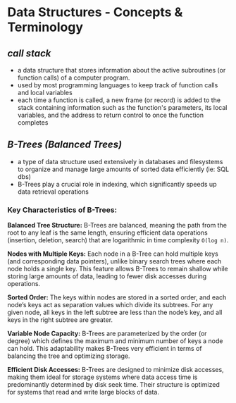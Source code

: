 # Data Structures - Concepts & Terminology

## _call stack_
- a data structure that stores information about the active subroutines (or function calls) of a computer program. 
- used by most programming languages to keep track of function calls and local variables
- each time a function is called, a new frame (or record) is added to the stack containing information such as the function's parameters, its local variables, and the address to return control to once the function completes

## _B-Trees (Balanced Trees)_
-  a type of data structure used extensively in databases and filesystems to organize and manage large amounts of sorted data efficiently (ie: SQL dbs)
-  B-Trees play a crucial role in indexing, which significantly speeds up data retrieval operations

### Key Characteristics of B-Trees:

**Balanced Tree Structure:** B-Trees are balanced, meaning the path from the root to any leaf is the same length, ensuring efficient data operations (insertion, deletion, search) that are logarithmic in time complexity `O(log n)`.

**Nodes with Multiple Keys:** Each node in a B-Tree can hold multiple keys (and corresponding data pointers), unlike binary search trees where each node holds a single key. This feature allows B-Trees to remain shallow while storing large amounts of data, leading to fewer disk accesses during operations.

**Sorted Order:** The keys within nodes are stored in a sorted order, and each node’s keys act as separation values which divide its subtrees. For any given node, all keys in the left subtree are less than the node’s key, and all keys in the right subtree are greater.

**Variable Node Capacity:** B-Trees are parameterized by the order (or degree) which defines the maximum and minimum number of keys a node can hold. This adaptability makes B-Trees very efficient in terms of balancing the tree and optimizing storage.

**Efficient Disk Accesses:** B-Trees are designed to minimize disk accesses, making them ideal for storage systems where data access time is predominantly determined by disk seek time. Their structure is optimized for systems that read and write large blocks of data.
